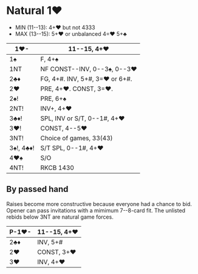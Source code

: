 # Natural 1♥

- MIN (11--13): 4+♥ but not 4333
- MAX (13--15): 5+♥ or unbalanced 4=♥ 5+♣

| 1♥-       | 11--15, 4+♥ |
|-----------|-------------|
| 1♠        | F, 4+♠
| 1NT       | NF CONST--INV, 0--3♠, 0--3♥
| 2♣♦       | FG, 4+#.  INV, 5+#, 3=♥ or 6+#.
| 2♥        | PRE, 4+♥.  CONST, 3=♥.
| 2♠!       | PRE, 6+♠
| 2NT!      | INV+, 4+♥
| 3♣♦!      | SPL, INV or S/T, 0--1#, 4+♥
| 3♥!       | CONST, 4--5♥
| 3NT!      | Choice of games, 33(43)
| 3♠!, 4♣♦! | S/T SPL, 0--1#, 4+♥
| 4♥♠       | S/O
| 4NT!      | RKCB 1430

## By passed hand

Raises become more constructive because everyone had a chance to bid.
Opener can pass invitations with a mimimum 7--8-card fit.  The unlisted rebids
below 3NT are natural game forces.

| P-1♥- | 11--15, 4+♥ |
|-------|-------------|
| 2♣♦   | INV, 5+#
| 2♥    | CONST, 3+♥
| 3♥    | INV, 4+♥
